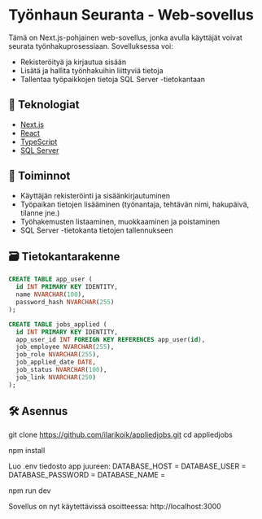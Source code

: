 # Työnhaun Seuranta - Web-sovellus

Tämä on Next.js-pohjainen web-sovellus, jonka avulla käyttäjät voivat seurata työnhakuprosessiaan. Sovelluksessa voi:
- Rekisteröityä ja kirjautua sisään
- Lisätä ja hallita työnhakuihin liittyviä tietoja
- Tallentaa työpaikkojen tietoja SQL Server -tietokantaan

## 🔧 Teknologiat

- [Next.js](https://nextjs.org/)
- [React](https://react.dev/)
- [TypeScript](https://www.typescriptlang.org/) 
- [SQL Server](https://www.microsoft.com/en-us/sql-server)
  
## 🚀 Toiminnot

- Käyttäjän rekisteröinti ja sisäänkirjautuminen
- Työpaikan tietojen lisääminen (työnantaja, tehtävän nimi, hakupäivä, tilanne jne.)
- Työhakemusten listaaminen, muokkaaminen ja poistaminen
- SQL Server -tietokanta tietojen tallennukseen

## 🗃️ Tietokantarakenne
```sql
CREATE TABLE app_user (
  id INT PRIMARY KEY IDENTITY,
  name NVARCHAR(100),
  password_hash NVARCHAR(255)
);

CREATE TABLE jobs_applied (
  id INT PRIMARY KEY IDENTITY,
  app_user_id INT FOREIGN KEY REFERENCES app_user(id),
  job_employee NVARCHAR(255),
  job_role NVARCHAR(255),
  job_applied_date DATE,
  job_status NVARCHAR(100),
  job_link NVARCHAR(250)
);
```

## 🛠️ Asennus
  git clone https://github.com/ilarikoik/appliedjobs.git
  cd appliedjobs


npm install


Luo .env tiedosto app juureen:
  DATABASE_HOST = 
  DATABASE_USER =
  DATABASE_PASSWORD =
  DATABASE_NAME =

npm run dev


Sovellus on nyt käytettävissä osoitteessa: http://localhost:3000
